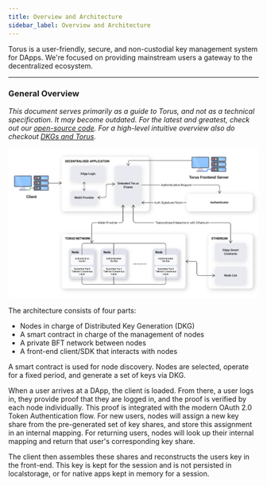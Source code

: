 ```yaml
---
title: Overview and Architecture
sidebar_label: Overview and Architecture
---
```


Torus is a user-friendly, secure, and non-custodial key management system for
DApps. We're focused on providing mainstream users a gateway to the
decentralized ecosystem.

---

### General Overview <a id="general-overview"></a>

_This document serves primarily as a guide to Torus, and not as a technical
specification. It may become outdated. For the latest and greatest, check out
our_ [_open-source code_](https://github.com/torusresearch/)_. For a high-level
intuitive overview also do checkout_
[_DKGs and Torus_](https://medium.com/toruslabs/what-distributed-key-generation-is-866adc79620)_._

![](../../static/assets/graph-6-final.png)

The architecture consists of four parts:‌

- Nodes in charge of Distributed Key Generation \(DKG\)
- A smart contract in charge of the management of nodes
- A private BFT network between nodes
- A front-end client/SDK that interacts with nodes

A smart contract is used for node discovery. Nodes are selected, operate for a
fixed period, and generate a set of keys via DKG.‌

When a user arrives at a DApp, the client is loaded. From there, a user logs in,
they provide proof that they are logged in, and the proof is verified by each
node individually. This proof is integrated with the modern OAuth 2.0 Token
Authentication flow. For new users, nodes will assign a new key share from the
pre-generated set of key shares, and store this assignment in an internal
mapping. For returning users, nodes will look up their internal mapping and
return that user's corresponding key share.‌

The client then assembles these shares and reconstructs the users key in the
front-end. This key is kept for the session and is not persisted in
localstorage, or for native apps kept in memory for a session.

###
